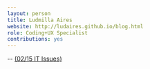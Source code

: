 ```yaml
---
layout: person
title: Ludmilla Aires
website: http://ludaires.github.io/blog.html
role: Coding+UX Specialist
contributions: yes
---
```


-- [(02/15 IT Issues)](https://docs.google.com/document/d/1AcbDD-J8KTEtMDkSDMZWNR1bVFJ5HjUX7CDfUHg7jqo/edit)
